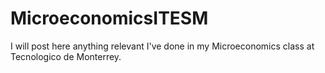 # MicroeconomicsITESM
I will post here anything relevant I've done in my Microeconomics class at Tecnologico de Monterrey.
